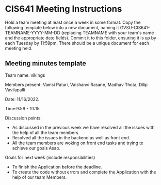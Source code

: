 # CIS641 Meeting Instructions

Hold a team meeting at least once a week in some format.  Copy the following template below into a new document, naming it GVSU-CIS641-TEAMNAME-YYYY-MM-DD (replacing TEAMNAME with your team's name and the appropriate date fields).  Commit it to this folder, ensuring it is up by each Tuesday by 11:59pm.  There should be a unique document for each meeting held.

## Meeting minutes template

Team name: vikings

Members present: Vamsi Paturi, Vaishanvi Rasane, Madhav Thota, Dilip Vavilapalli

Date: 11/16/2022.

Time:9:59 - 10:15

Discussion points: 

* As discussed in the previous week we have resolved all the issues with the help of all the team members.
* Resolved all the issues in the backend as well as front end.
* All the team members are woking on front end tasks and trying to achieve our goals Asap.

Goals for next week (include responsibilities)

* To finish the Application before the deadline.
* To create the code without errors and complete the Application with the help of our team Members.


